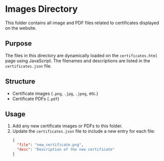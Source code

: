 # Images Directory

This folder contains all image and PDF files related to certificates displayed on the website.

## Purpose

The files in this directory are dynamically loaded on the `certificates.html` page using JavaScript. The filenames and descriptions are listed in the `certificates.json` file.

## Structure

- Certificate images (`.png`, `.jpg`, `.jpeg`, etc.)
- Certificate PDFs (`.pdf`)

## Usage

1. Add any new certificate images or PDFs to this folder.
2. Update the `certificates.json` file to include a new entry for each file:
   ```json
   {
     "file": "new_certificate.png",
     "desc": "Description of the new certificate"
   }
